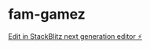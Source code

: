 # fam-gamez

[Edit in StackBlitz next generation editor ⚡️](https://stackblitz.com/~/github.com/Abeansits/fam-gamez)